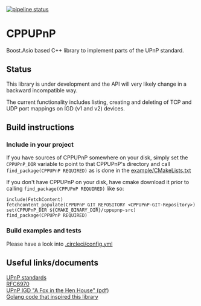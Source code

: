 [![pipeline status](https://gitlab.com/equalitie/cpp-upnp/badges/main/pipeline.svg)](https://gitlab.com/equalitie/cpp-upnp/-/commits/main)


# CPPUPnP

Boost.Asio based C++ library to implement parts of the UPnP standard.

## Status

This library is under development and the API will very likely change in a
backward incompatible way.

The current functionality includes listing, creating and deleting of TCP and
UDP port mappings on IGD (v1 and v2) devices.

## Build instructions

### Include in your project

If you have sources of CPPUPnP somewhere on your disk, simply set the
`CPPUPnP_DIR` variable to point to that CPPUPnP's directory and call
`find_package(CPPUPnP REQUIRED)` as is done in the
[example/CMakeLists.txt](example/CMakeLists.txt)

If you don't have CPPUPnP on your disk, have cmake download it prior to calling
`find_package(CPPUPnP REQUIRED)` like so:

    include(FetchContent)
    fetchcontent_populate(CPPUPnP GIT_REPOSITORY <CPPUPnP-GIT-Repository>)
    set(CPPUPnP_DIR ${CMAKE_BINARY_DIR}/cppupnp-src)
    find_package(CPPUPnP REQUIRED)

### Build examples and tests

Please have a look into [.circleci/config.yml](.circleci/config.yml)

## Useful links/documents

[UPnP standards](https://openconnectivity.org/developer/specifications/upnp-resources/upnp/#standards)<br>
[RFC6970](https://tools.ietf.org/html/rfc6970)<br>
[UPnP IGD "A Fox in the Hen House" (pdf)](https://www.blackhat.com/presentations/bh-usa-08/Squire/BH_US_08_Squire_A_Fox_in_the_Hen_House%20White%20Paper.pdf)<br>
[Golang code that inspired this library](https://github.com/syncthing/syncthing/tree/master/lib/upnp)

